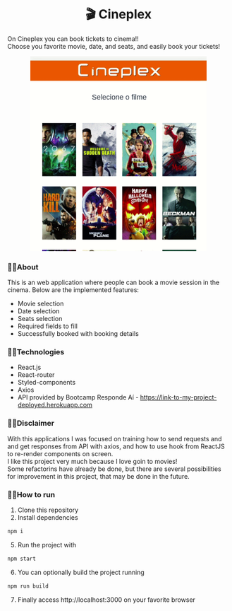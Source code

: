 <h1 align="center">🎬 Cineplex</h1>

On Cineplex you can book tickets to cinema!! <br/>
Choose you favorite movie, date, and seats, and easily book your tickets!

<p align="center"><img width="400px" src="/assets/cineplex.gif" /></p>


### 🔸🔸About

This is an web application where people can book a movie session in the cinema. Below are the implemented features:

- Movie selection
- Date selection
- Seats selection
- Required fields to fill
- Successfully booked with booking details

### 🔸🔸Technologies
- React.js
- React-router
- Styled-components
- Axios
- API provided by Bootcamp Responde Aí  -  https://link-to-my-project-deployed.herokuapp.com

### 🔸🔸Disclaimer
With this applications I was focused on training how to send requests and and get responses from API with axios, and how to use hook from ReactJS  to re-render components on screen. <br>
I like this project very much because I love goin to movies! <br>
Some refactorins have already be done, but there are several possibilities for improvement in this project, that may be done in the future.

### 🔸🔸How to run

1. Clone this repository
2. Install dependencies
```bash
npm i
```
5. Run the project with
```bash
npm start
```
6. You can optionally build the project running
```bash
npm run build
```
7. Finally access http://localhost:3000 on your favorite browser 
